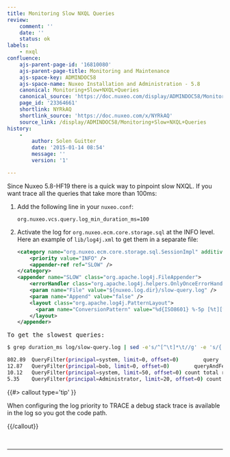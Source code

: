 ```yaml
---
title: Monitoring Slow NXQL Queries
review:
    comment: ''
    date: ''
    status: ok
labels:
    - nxql
confluence:
    ajs-parent-page-id: '16810080'
    ajs-parent-page-title: Monitoring and Maintenance
    ajs-space-key: ADMINDOC58
    ajs-space-name: Nuxeo Installation and Administration - 5.8
    canonical: Monitoring+Slow+NXQL+Queries
    canonical_source: 'https://doc.nuxeo.com/display/ADMINDOC58/Monitoring+Slow+NXQL+Queries'
    page_id: '23364661'
    shortlink: NYRkAQ
    shortlink_source: 'https://doc.nuxeo.com/x/NYRkAQ'
    source_link: /display/ADMINDOC58/Monitoring+Slow+NXQL+Queries
history:
    - 
        author: Solen Guitter
        date: '2015-01-14 08:54'
        message: ''
        version: '1'

---
```

Since Nuxeo 5.8-HF19 there is a quick way to pinpoint slow NXQL. If you want trace all the queries that take more than 100ms:

1.  Add the following line in your `nuxeo.conf`:

    ```
    org.nuxeo.vcs.query.log_min_duration_ms=100

    ```

2.  Activate the log for `org.nuxeo.ecm.core.storage.sql` at the INFO level.
    Here an example of `lib/log4j.xml` to get them in a separate file:

    ```xml
    <category name="org.nuxeo.ecm.core.storage.sql.SessionImpl" additivity="false">
        <priority value="INFO" />
        <appender-ref ref="SLOW" />
    </category>
    <appender name="SLOW" class="org.apache.log4j.FileAppender">
        <errorHandler class="org.apache.log4j.helpers.OnlyOnceErrorHandler" />
        <param name="File" value="${nuxeo.log.dir}/slow-query.log" />
        <param name="Append" value="false" />
        <layout class="org.apache.log4j.PatternLayout">
          <param name="ConversionPattern" value="%d{ISO8601} %-5p [%t][%c] %m%X%n" />
        </layout>
    </appender>
    ```

<pre>To get the slowest queries:</pre>

```bash
$ grep duration_ms log/slow-query.log | sed -e's/^[^\t]*\t//g' -e 's/{.*$//g' |sort -nr | head

802.89  QueryFilter(principal=system, limit=0, offset=0)        query   SELECT * FROM Document WHERE ....
12.87   QueryFilter(principal=bob, limit=0, offset=0)        queryAndFetch   Select DISTINCT ecm:uuid...
10.12   QueryFilter(principal=system, limit=50, offset=0) count total results UNLIMITED query   SELECT * FROM Document WHERE ...
5.35    QueryFilter(principal=Administrator, limit=20, offset=0) count total results up to 20   query   SELECT * FROM ...

```

{{#> callout type='tip' }}

When configuring the log priority to TRACE a debug stack trace is available in the log so you got the code path.

{{/callout}}

&nbsp;

* * *